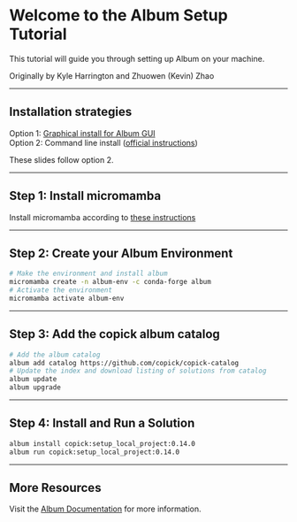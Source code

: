 # Welcome to the Album Setup Tutorial

This tutorial will guide you through setting up Album on your machine.

Originally by Kyle Harrington and Zhuowen (Kevin) Zhao

---

## Installation strategies

Option 1: [Graphical install for Album GUI](https://docs.album.solutions/en/latest/installation-instructions.html#automated-installation-with-album-installation-wizard)  
Option 2: Command line install ([official instructions](https://docs.album.solutions/en/latest/installation-instructions.html#manual-installation))

These slides follow option 2.

---

## Step 1: Install micromamba

Install micromamba according to [these instructions](https://mamba.readthedocs.io/en/latest/installation/micromamba-installation.html)

---

## Step 2: Create your Album Environment

```sh
# Make the environment and install album
micromamba create -n album-env -c conda-forge album
# Activate the environment
micromamba activate album-env
```

---

## Step 3: Add the copick album catalog

```sh
# Add the album catalog
album add catalog https://github.com/copick/copick-catalog
# Update the index and download listing of solutions from catalog
album update
album upgrade
```

---

## Step 4: Install and Run a Solution

```sh
album install copick:setup_local_project:0.14.0
album run copick:setup_local_project:0.14.0
```

---

## More Resources

Visit the [Album Documentation](https://docs.album.solutions) for more information.
